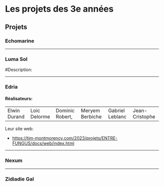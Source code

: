 # Les projets des 3e années

## Projets

### Echomarine

---

### Luma Sol


#Description:

---

### Edria
#### Réalisateurs:
<table>
  <tr>
    <td>
Elwin Durand
    </td>
    <td>
Loic Delorme
       </td>
    <td>
Dominic Robert,
      </td>
    <td>
Meryem Berbiche
      </td>
    <td>
Gabriel Leblanc
      </td>
    <td>
Jean-Cristophe
  </td>
  </tr>
     
  </table>
  
  Leur site web:
  - https://tim-montmorency.com/2023/projets/ENTRE-FUNGUS/docs/web/index.html
  
---

### Nexum

---

### Zidiadie Gal


